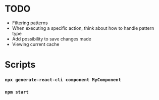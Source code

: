 # TODO
- Filtering patterns
- When executing a specific action, think about how to handle pattern type
- Add possibility to save changes made
- Viewing current cache

# Scripts
### `npx generate-react-cli component MyComponent`
### `npm start`
